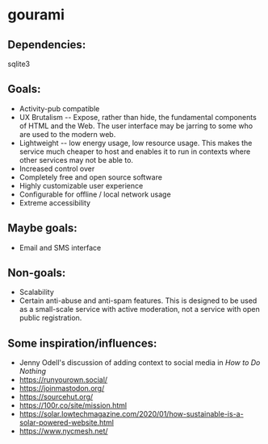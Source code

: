 # gourami

## Dependencies:

sqlite3

## Goals:

* Activity-pub compatible
* UX Brutalism -- Expose, rather than hide, the fundamental components of HTML and the Web. The user interface may be jarring to some who are used to the modern web.
* Lightweight -- low energy usage, low resource usage. This makes the service much cheaper to host and enables it to run in contexts where other services may not be able to.
* Increased control over
* Completely free and open source software
* Highly customizable user experience
* Configurable for offline / local network usage
* Extreme accessibility 

## Maybe goals:

* Email and SMS interface


## Non-goals:

* Scalability
* Certain anti-abuse and anti-spam features. This is designed to be used as a small-scale service with active moderation, not a service with open public registration.


## Some inspiration/influences:

* Jenny Odell's discussion of adding context to social media in *How to Do Nothing*
* https://runyourown.social/
* https://joinmastodon.org/
* https://sourcehut.org/    
* https://100r.co/site/mission.html
* https://solar.lowtechmagazine.com/2020/01/how-sustainable-is-a-solar-powered-website.html
* https://www.nycmesh.net/

